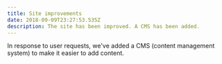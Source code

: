 ```yaml
---
title: Site improvements
date: 2018-09-09T23:27:53.535Z
description: The site has been improved. A CMS has been added.
---
```

In response to user requests, we've added a CMS (content management system) to make it easier to add content.
